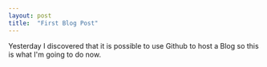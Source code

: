 ```yaml
---
layout: post
title:  "First Blog Post"
---
```


Yesterday I discovered that it is possible to use Github to host a Blog so this is what I'm going to do now.

